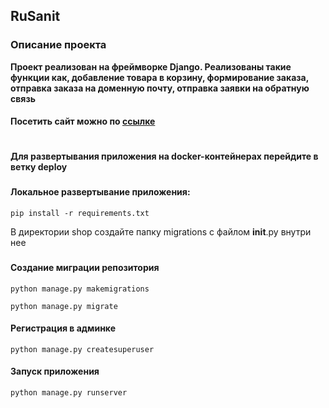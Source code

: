 ## RuSanit 
### Описание проекта

**Проект реализован на фреймворке Django. Реализованы такие функции как, 
добавление товара в корзину, формирование заказа, отправка заказа на доменную почту, 
отправка заявки на обратную связь**
#### Посетить сайт можно по [ссылке](https://rs-eco.ru/)
#
#### Для развертывания приложения на docker-контейнерах перейдите в ветку deploy
###
#### Локальное развертывание приложения:

```pip install -r requirements.txt```

В директории shop создайте папку migrations с файлом __init__.py внутри нее


###

#### Создание миграции репозитория

```python manage.py makemigrations```

```python manage.py migrate```

#### Регистрация в админке

```python manage.py createsuperuser```

#### Запуск приложения

```python manage.py runserver```